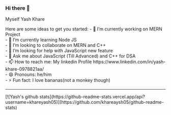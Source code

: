 ### Hi there 👋
Myself Yash Khare

<!--
**khareyash05/khareyash05** is a ✨ _special_ ✨ repository because its `README.md` (this file) appears on your GitHub profile.--!>

Here are some ideas to get you started:

  - 🔭 I’m currently working on MERN Project <br>
  - 🌱 I’m currently learning Node JS <br>
  - 👯 I’m looking to collaborate on MERN and C++ <br>
  - 🤔 I’m looking for help with JavaScript new feature <br>
  - 💬 Ask me about JavaScript (Till Advanced) and C++ for DSA <br>
  - 📫 How to reach me: My linkedin Profile https://www.linkedin.com/in/yash-khare-0978821aa/ <br>
  - 😄 Pronouns: he/him <br>
  - ⚡ Fun fact: I love bananas(not a monkey though) <br>
  <hr>
  
  [![Yash's github stats](https://github-readme-stats.vercel.app/api?username=khareyash05)](https://github.com/khareaysh05/github-readme-stats)
